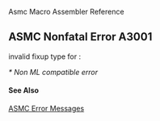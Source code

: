 Asmc Macro Assembler Reference

## ASMC Nonfatal Error A3001

invalid fixup type for :

_* Non ML compatible error_

#### See Also

[ASMC Error Messages](readme.md)